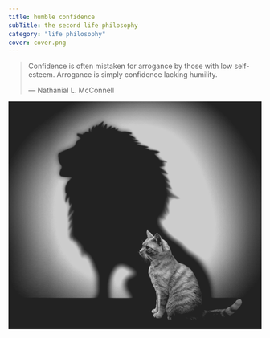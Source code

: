 ```yaml
---
title: humble confidence
subTitle: the second life philosophy
category: "life philosophy"
cover: cover.png
---
```

> Confidence is often mistaken for arrogance by those with low self-esteem.
> Arrogance is simply confidence lacking humility.
>
> — Nathanial L. McConnell

![Cat casting the shadow of a lion](cover.png)
